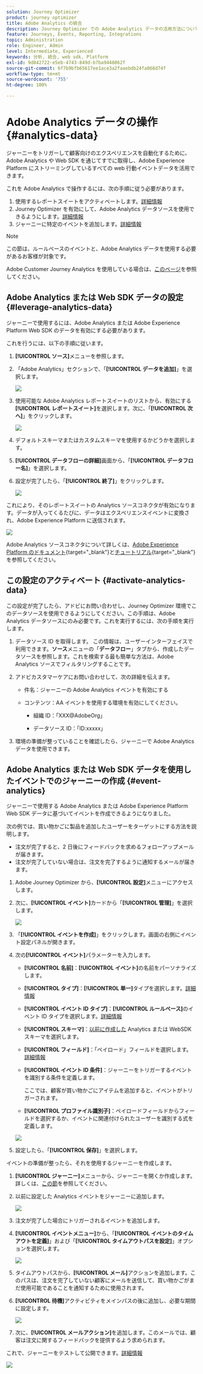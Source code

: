 ```yaml
---
solution: Journey Optimizer
product: journey optimizer
title: Adobe Analytics の統合
description: Journey Optimizer での Adobe Analytics データの活用方法について説明します
feature: Journeys, Events, Reporting, Integrations
topic: Administration
role: Engineer, Admin
level: Intermediate, Experienced
keywords: 分析, 統合, web sdk, Platform
exl-id: 9d842722-e5eb-4743-849d-b7ba9448062f
source-git-commit: 6f7b9bfb65617ee1ace3a2faaebdb24fa068d74f
workflow-type: tm+mt
source-wordcount: '755'
ht-degree: 100%

---
```


# Adobe Analytics データの操作 {#analytics-data}

ジャーニーをトリガーして顧客向けのエクスペリエンスを自動化するために、Adobe Analytics や Web SDK を通じてすでに取得し、Adobe Experience Platform にストリーミングしているすべての web 行動イベントデータを活用できます。

これを Adobe Analytics で操作するには、次の手順に従う必要があります。

1. 使用するレポートスイートをアクティベートします。[詳細情報](#leverage-analytics-data)
1. Journey Optimizer を有効にして、Adobe Analytics データソースを使用できるようにします。[詳細情報](#activate-analytics-data)
1. ジャーニーに特定のイベントを追加します。[詳細情報](#event-analytic)

>[!NOTE]
>
>この節は、ルールベースのイベントと、Adobe Analytics データを使用する必要があるお客様が対象です。
> 
>Adobe Customer Journey Analytics を使用している場合は、[このページ](../reports/cja-ajo.md)を参照してください。
>

## Adobe Analytics または Web SDK データの設定 {#leverage-analytics-data}

ジャーニーで使用するには、Adobe Analytics または Adobe Experience Platform Web SDK のデータを有効にする必要があります。

これを行うには、以下の手順に従います。

1. **[!UICONTROL ソース]**&#x200B;メニューを参照します。

1. 「Adobe Analytics」セクションで、「**[!UICONTROL データを追加]**」を選択します。

   ![](assets/ajo-aa_1.png)

1. 使用可能な Adobe Analytics レポートスイートのリストから、有効にする&#x200B;**[!UICONTROL レポートスイート]**&#x200B;を選択します。次に、「**[!UICONTROL 次へ]**」をクリックします。

   ![](assets/ajo-aa_2.png)

1. デフォルトスキーマまたはカスタムスキーマを使用するかどうかを選択します。

1. **[!UICONTROL データフローの詳細]**&#x200B;画面から、「**[!UICONTROL データフロー名]**」を選択します。

1. 設定が完了したら、「**[!UICONTROL 終了]**」をクリックします。

   ![](assets/ajo-aa_3.png)

これにより、そのレポートスイートの Analytics ソースコネクタが有効になります。データが入ってくるたびに、データはエクスペリエンスイベントに変換され、Adobe Experience Platform に送信されます。

![](assets/ajo-aa_4.png)

Adobe Analytics ソースコネクタについて詳しくは、[Adobe Experience Platform のドキュメント](https://experienceleague.adobe.com/docs/experience-platform/sources/connectors/adobe-applications/analytics.html?lang=ja){target="_blank"}と[チュートリアル](https://experienceleague.adobe.com/docs/experience-platform/sources/ui-tutorials/create/adobe-applications/analytics.html?lang=ja){target="_blank"}を参照してください。

## この設定のアクティベート {#activate-analytics-data}

この設定が完了したら、アドビにお問い合わせし、Journey Optimizer 環境でこのデータソースを使用できるようにしてください。この手順は、Adobe Analytics データソースにのみ必要です。これを実行するには、次の手順を実行します。

1. データソース ID を取得します。 この情報は、ユーザーインターフェイスで利用できます。**ソース**&#x200B;メニューの「**データフロー**」タブから、作成したデータソースを参照します。これを検索する最も簡単な方法は、Adobe Analytics ソースでフィルタリングすることです。
1. アドビカスタマーケアにお問い合わせして、次の詳細を伝えます。

   * 件名：ジャーニーの Adobe Analytics イベントを有効にする

   * コンテンツ：AA イベントを使用する環境を有効にしてください。

      * 組織 ID：「XXX@AdobeOrg」

      * データソース ID：「ID:xxxxx」

1. 環境の準備が整っていることを確認したら、ジャーニーで Adobe Analytics データを使用できます。

## Adobe Analytics または Web SDK データを使用したイベントでのジャーニーの作成 {#event-analytics}

ジャーニーで使用する Adobe Analytics または Adobe Experience Platform Web SDK データに基づいてイベントを作成できるようになりました。

次の例では、買い物かごに製品を追加したユーザーをターゲットにする方法を説明します。

* 注文が完了すると、2 日後にフィードバックを求めるフォローアップメールが届きます。
* 注文が完了していない場合は、注文を完了するように通知するメールが届きます。

1. Adobe Journey Optimizer から、**[!UICONTROL 設定]**&#x200B;メニューにアクセスします。

1. 次に、**[!UICONTROL イベント]**&#x200B;カードから「**[!UICONTROL 管理]**」を選択します。

   ![](assets/ajo-aa_5.png)

1. 「**[!UICONTROL イベントを作成]**」をクリックします。画面の右側にイベント設定パネルが開きます。

1. 次の&#x200B;**[!UICONTROL イベント]**&#x200B;パラメーターを入力します。

   * **[!UICONTROL 名前]**：**[!UICONTROL イベント]**&#x200B;の名前をパーソナライズします。
   * **[!UICONTROL タイプ]**：**[!UICONTROL 単一]**&#x200B;タイプを選択します。[詳細情報](../event/about-events.md)
   * **[!UICONTROL イベント ID タイプ]**：**[!UICONTROL ルールベース]**&#x200B;のイベント ID タイプを選択します。[詳細情報](../event/about-events.md#event-id-type)
   * **[!UICONTROL スキーマ]**：[以前に作成した](#leverage-analytics-data) Analytics または WebSDK スキーマを選択します。
   * **[!UICONTROL フィールド]**：「ペイロード」フィールドを選択します。[詳細情報](../event/about-creating.md#define-the-payload-fields)
   * **[!UICONTROL イベント ID 条件]**：ジャーニーをトリガーするイベントを識別する条件を定義します。

     ここでは、顧客が買い物かごにアイテムを追加すると、イベントがトリガーされます。
   * **[!UICONTROL プロファイル識別子]**：ペイロードフィールドからフィールドを選択するか、イベントに関連付けられたユーザーを識別する式を定義します。

   ![](assets/ajo-aa_6.png)

1. 設定したら、「**[!UICONTROL 保存]**」を選択します。

イベントの準備が整ったら、それを使用するジャーニーを作成します。

1. **[!UICONTROL ジャーニー]**&#x200B;メニューから、ジャーニーを開くか作成します。詳しくは、[この節](../building-journeys/journey-gs.md)を参照してください。

1. 以前に設定した Analytics イベントをジャーニーに追加します。

   ![](assets/ajo-aa_8.png)

1. 注文が完了した場合にトリガーされるイベントを追加します。

1. **[!UICONTROL イベントメニュー]**&#x200B;から、「**[!UICONTROL イベントのタイムアウトを定義]**」および「**[!UICONTROL タイムアウトパスを設定]**」オプションを選択します。

   ![](assets/ajo-aa_9.png)

1. タイムアウトパスから、**[!UICONTROL メール]**&#x200B;アクションを追加します。このパスは、注文を完了していない顧客にメールを送信して、買い物かごがまだ使用可能であることを通知するために使用されます。

1. **[!UICONTROL 待機]**&#x200B;アクティビティをメインパスの後に追加し、必要な期間に設定します。

   ![](assets/ajo-aa_10.png)

1. 次に、**[!UICONTROL メールアクション]**&#x200B;を追加します。このメールでは、顧客は注文に関するフィードバックを提供するよう求められます。

これで、ジャーニーをテストして公開できます。[詳細情報](../building-journeys/publishing-the-journey.md)

![](assets/ajo-aa_7.png)
